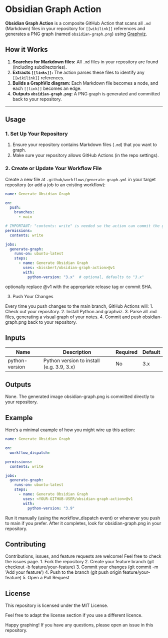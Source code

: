 # Obsidian Graph Action

**Obsidian Graph Action** is a composite GitHub Action that scans all `.md` (Markdown) files in your repository for `[[wikilink]]` references and generates a PNG graph (named `obsidian-graph.png`) using [Graphviz](https://graphviz.org/).

## How it Works

1. **Searches for Markdown files:** All `.md` files in your repository are found (including subdirectories).
2. **Extracts `[[links]]`:** The action parses these files to identify any `[[wikilink]]` references.
3. **Builds a GraphViz diagram:** Each Markdown file becomes a node, and each `[[link]]` becomes an edge.
4. **Outputs `obsidian-graph.png`:** A PNG graph is generated and committed back to your repository.

---

## Usage

### 1. Set Up Your Repository

1. Ensure your repository contains Markdown files (`.md`) that you want to graph.
2. Make sure your repository allows GitHub Actions (in the repo settings).

### 2. Create or Update Your Workflow File

Create a new file at `.github/workflows/generate-graph.yml` in your target repository (or add a job to an existing workflow):

```yaml
name: Generate Obsidian Graph

on:
  push:
    branches:
      - main

# IMPORTANT: "contents: write" is needed so the action can commit the generated PNG.
permissions:
  contents: write

jobs:
  generate-graph:
    runs-on: ubuntu-latest
    steps:
      - name: Generate Obsidian Graph
        uses: <bissbert/obsidian-graph-action>@v1
        with:
          python-version: "3.x"  # optional, defaults to "3.x"
```

optionally replace @v1 with the appropriate release tag or commit SHA.

3. Push Your Changes

Every time you push changes to the main branch, GitHub Actions will:
	1.	Check out your repository.
	2.	Install Python and graphviz.
	3.	Parse all .md files, generating a visual graph of your notes.
	4.	Commit and push obsidian-graph.png back to your repository.

## Inputs

| Name            | Description                             | Required | Default |
|-----------------|-----------------------------------------|----------|---------|
| python-version  | Python version to install (e.g. 3.9, 3.x) | No       | 3.x     |

## Outputs

None. The generated image obsidian-graph.png is committed directly to your repository.

## Example

Here’s a minimal example of how you might wire up this action:

```yaml
name: Generate Obsidian Graph

on:
  workflow_dispatch:

permissions:
  contents: write

jobs:
  generate-graph:
    runs-on: ubuntu-latest
    steps:
      - name: Generate Obsidian Graph
        uses: <YOUR-GITHUB-USER/obsidian-graph-action>@v1
        with:
          python-version: "3.9"

```

Run it manually (using the workflow_dispatch event) or whenever you push to main if you prefer. After it completes, look for obsidian-graph.png in your repository.

## Contributing

Contributions, issues, and feature requests are welcome! Feel free to check the issues page.
	1.	Fork the repository
	2.	Create your feature branch (git checkout -b feature/your-feature)
	3.	Commit your changes (git commit -m 'Add your feature')
	4.	Push to the branch (git push origin feature/your-feature)
	5.	Open a Pull Request

## License

This repository is licensed under the MIT License.

Feel free to adapt the license section if you use a different licence.

Happy graphing! If you have any questions, please open an issue in this repository.
